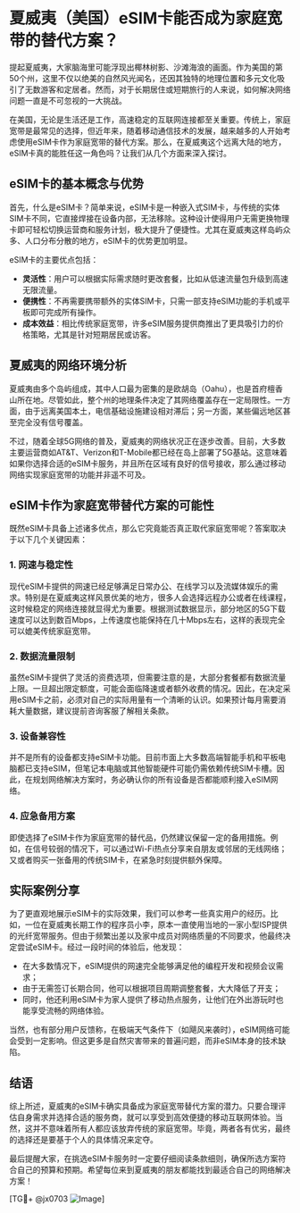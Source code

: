 # 夏威夷（美国）eSIM卡能否成为家庭宽带的替代方案？

提起夏威夷，大家脑海里可能浮现出椰林树影、沙滩海浪的画面。作为美国的第50个州，这里不仅以绝美的自然风光闻名，还因其独特的地理位置和多元文化吸引了无数游客和定居者。然而，对于长期居住或短期旅行的人来说，如何解决网络问题一直是不可忽视的一大挑战。

在美国，无论是生活还是工作，高速稳定的互联网连接都至关重要。传统上，家庭宽带是最常见的选择，但近年来，随着移动通信技术的发展，越来越多的人开始考虑使用eSIM卡作为家庭宽带的替代方案。那么，在夏威夷这个远离大陆的地方，eSIM卡真的能胜任这一角色吗？让我们从几个方面来深入探讨。

## eSIM卡的基本概念与优势

首先，什么是eSIM卡？简单来说，eSIM卡是一种嵌入式SIM卡，与传统的实体SIM卡不同，它直接焊接在设备内部，无法移除。这种设计使得用户无需更换物理卡即可轻松切换运营商和服务计划，极大提升了便捷性。尤其在夏威夷这样岛屿众多、人口分布分散的地方，eSIM卡的优势更加明显。

eSIM卡的主要优点包括：
- **灵活性**：用户可以根据实际需求随时更改套餐，比如从低速流量包升级到高速无限流量。
- **便携性**：不再需要携带额外的实体SIM卡，只需一部支持eSIM功能的手机或平板即可完成所有操作。
- **成本效益**：相比传统家庭宽带，许多eSIM服务提供商推出了更具吸引力的价格策略，尤其是针对短期居民或访客。

## 夏威夷的网络环境分析

夏威夷由多个岛屿组成，其中人口最为密集的是欧胡岛（Oahu），也是首府檀香山所在地。尽管如此，整个州的地理条件决定了其网络覆盖存在一定局限性。一方面，由于远离美国本土，电信基础设施建设相对滞后；另一方面，某些偏远地区甚至完全没有信号覆盖。

不过，随着全球5G网络的普及，夏威夷的网络状况正在逐步改善。目前，大多数主要运营商如AT&T、Verizon和T-Mobile都已经在岛上部署了5G基站。这意味着如果你选择合适的eSIM卡服务，并且所在区域有良好的信号接收，那么通过移动网络实现家庭宽带的功能并非遥不可及。

## eSIM卡作为家庭宽带替代方案的可能性

既然eSIM卡具备上述诸多优点，那么它究竟能否真正取代家庭宽带呢？答案取决于以下几个关键因素：

### 1. 网速与稳定性
现代eSIM卡提供的网速已经足够满足日常办公、在线学习以及流媒体娱乐的需求。特别是在夏威夷这样风景优美的地方，很多人会选择远程办公或者在线课程，这时候稳定的网络连接就显得尤为重要。根据测试数据显示，部分地区的5G下载速度可以达到数百Mbps，上传速度也能保持在几十Mbps左右，这样的表现完全可以媲美传统家庭宽带。

### 2. 数据流量限制
虽然eSIM卡提供了灵活的资费选项，但需要注意的是，大部分套餐都有数据流量上限。一旦超出限定额度，可能会面临降速或者额外收费的情况。因此，在决定采用eSIM卡之前，必须对自己的实际用量有一个清晰的认识。如果预计每月需要消耗大量数据，建议提前咨询客服了解相关条款。

### 3. 设备兼容性
并不是所有的设备都支持eSIM卡功能。目前市面上大多数高端智能手机和平板电脑都已支持eSIM，但笔记本电脑或其他智能硬件可能仍需依赖传统SIM卡槽。因此，在规划网络解决方案时，务必确认你的所有设备是否都能顺利接入eSIM网络。

### 4. 应急备用方案
即使选择了eSIM卡作为家庭宽带的替代品，仍然建议保留一定的备用措施。例如，在信号较弱的情况下，可以通过Wi-Fi热点分享来自朋友或邻居的无线网络；又或者购买一张备用的传统SIM卡，在紧急时刻提供额外保障。

## 实际案例分享

为了更直观地展示eSIM卡的实际效果，我们可以参考一些真实用户的经历。比如，一位在夏威夷长期工作的程序员小李，原本一直使用当地的一家小型ISP提供的光纤宽带服务。但由于频繁出差以及家中成员对网络质量的不同要求，他最终决定尝试eSIM卡。经过一段时间的体验后，他发现：
- 在大多数情况下，eSIM提供的网速完全能够满足他的编程开发和视频会议需求；
- 由于无需签订长期合同，他可以根据项目周期调整套餐，大大降低了开支；
- 同时，他还利用eSIM卡为家人提供了移动热点服务，让他们在外出游玩时也能享受流畅的网络体验。

当然，也有部分用户反馈称，在极端天气条件下（如飓风来袭时），eSIM网络可能会受到一定影响。但这更多是自然灾害带来的普遍问题，而非eSIM本身的技术缺陷。

## 结语

综上所述，夏威夷的eSIM卡确实具备成为家庭宽带替代方案的潜力。只要合理评估自身需求并选择合适的服务商，就可以享受到高效便捷的移动互联网体验。当然，这并不意味着所有人都应该放弃传统的家庭宽带。毕竟，两者各有优劣，最终的选择还是要基于个人的具体情况来定夺。

最后提醒大家，在挑选eSIM卡服务时一定要仔细阅读条款细则，确保所选方案符合自己的预算和预期。希望每位来到夏威夷的朋友都能找到最适合自己的网络解决方案！

[TG💪+ @jx0703 ![Image](https://github.com/user-attachments/assets/dbca1d08-cadb-493c-b0ec-ad6f7a83f270)]